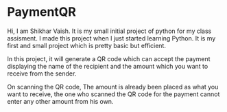# PaymentQR
Hi, I am Shikhar Vaish.
It is my small initial project of python for my class assisment. I made this project when I just started learning Python.
It is my first and small project which is pretty basic but efficient.

In this project, it will generate a QR code which can accept the payment displaying the name of the recipient and the amount which you want to receive from the sender.

On scanning the QR code, The amount is already been placed as what you want to receive, the one who scanned the QR code for the payment cannot enter any other amount from his own.



